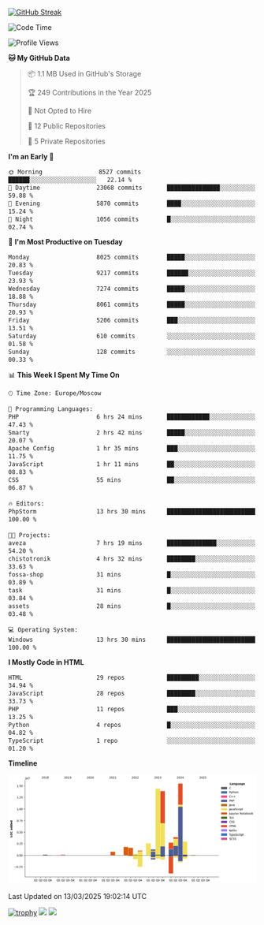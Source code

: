 [![GitHub Streak](https://github-readme-streak-stats.herokuapp.com/?user=yogik10)](https://git.io/streak-stats)
<!--START_SECTION:waka-->
![Code Time](http://img.shields.io/badge/Code%20Time-1%2C198%20hrs%2057%20mins-blue)

![Profile Views](http://img.shields.io/badge/Profile%20Views-2-blue)

**🐱 My GitHub Data** 

> 📦 1.1 MB Used in GitHub's Storage 
 > 
> 🏆 249 Contributions in the Year 2025
 > 
> 🚫 Not Opted to Hire
 > 
> 📜 12 Public Repositories 
 > 
> 🔑 5 Private Repositories 
 > 
**I'm an Early 🐤** 

```text
🌞 Morning                8527 commits        ██████░░░░░░░░░░░░░░░░░░░   22.14 % 
🌆 Daytime                23068 commits       ███████████████░░░░░░░░░░   59.88 % 
🌃 Evening                5870 commits        ████░░░░░░░░░░░░░░░░░░░░░   15.24 % 
🌙 Night                  1056 commits        █░░░░░░░░░░░░░░░░░░░░░░░░   02.74 % 
```
📅 **I'm Most Productive on Tuesday** 

```text
Monday                   8025 commits        █████░░░░░░░░░░░░░░░░░░░░   20.83 % 
Tuesday                  9217 commits        ██████░░░░░░░░░░░░░░░░░░░   23.93 % 
Wednesday                7274 commits        █████░░░░░░░░░░░░░░░░░░░░   18.88 % 
Thursday                 8061 commits        █████░░░░░░░░░░░░░░░░░░░░   20.93 % 
Friday                   5206 commits        ███░░░░░░░░░░░░░░░░░░░░░░   13.51 % 
Saturday                 610 commits         ░░░░░░░░░░░░░░░░░░░░░░░░░   01.58 % 
Sunday                   128 commits         ░░░░░░░░░░░░░░░░░░░░░░░░░   00.33 % 
```


📊 **This Week I Spent My Time On** 

```text
🕑︎ Time Zone: Europe/Moscow

💬 Programming Languages: 
PHP                      6 hrs 24 mins       ████████████░░░░░░░░░░░░░   47.43 % 
Smarty                   2 hrs 42 mins       █████░░░░░░░░░░░░░░░░░░░░   20.07 % 
Apache Config            1 hr 35 mins        ███░░░░░░░░░░░░░░░░░░░░░░   11.75 % 
JavaScript               1 hr 11 mins        ██░░░░░░░░░░░░░░░░░░░░░░░   08.83 % 
CSS                      55 mins             ██░░░░░░░░░░░░░░░░░░░░░░░   06.87 % 

🔥 Editors: 
PhpStorm                 13 hrs 30 mins      █████████████████████████   100.00 % 

🐱‍💻 Projects: 
aveza                    7 hrs 19 mins       ██████████████░░░░░░░░░░░   54.20 % 
chistotronik             4 hrs 32 mins       ████████░░░░░░░░░░░░░░░░░   33.63 % 
fossa-shop               31 mins             █░░░░░░░░░░░░░░░░░░░░░░░░   03.89 % 
task                     31 mins             █░░░░░░░░░░░░░░░░░░░░░░░░   03.84 % 
assets                   28 mins             █░░░░░░░░░░░░░░░░░░░░░░░░   03.48 % 

💻 Operating System: 
Windows                  13 hrs 30 mins      █████████████████████████   100.00 % 
```

**I Mostly Code in HTML** 

```text
HTML                     29 repos            █████████░░░░░░░░░░░░░░░░   34.94 % 
JavaScript               28 repos            ████████░░░░░░░░░░░░░░░░░   33.73 % 
PHP                      11 repos            ███░░░░░░░░░░░░░░░░░░░░░░   13.25 % 
Python                   4 repos             █░░░░░░░░░░░░░░░░░░░░░░░░   04.82 % 
TypeScript               1 repo              ░░░░░░░░░░░░░░░░░░░░░░░░░   01.20 % 
```



**Timeline**

![Lines of Code chart](https://raw.githubusercontent.com/Yogik10/Yogik10/main/assets/bar_graph.png)


 Last Updated on 13/03/2025 19:02:14 UTC
<!--END_SECTION:waka-->
[![trophy](https://github-profile-trophy.vercel.app/?username=yogik10)](https://github.com/ryo-ma/github-profile-trophy)
![](https://github-profile-summary-cards.vercel.app/api/cards/profile-details?username=yogik10&theme=solarized_dark)
![](https://github-profile-summary-cards.vercel.app/api/cards/most-commit-language?username=yogik10&theme=solarized_dark)



